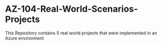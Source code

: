 # AZ-104-Real-World-Scenarios-Projects
This Repository contains 5 real world projects that were implemented in an Azure environment
